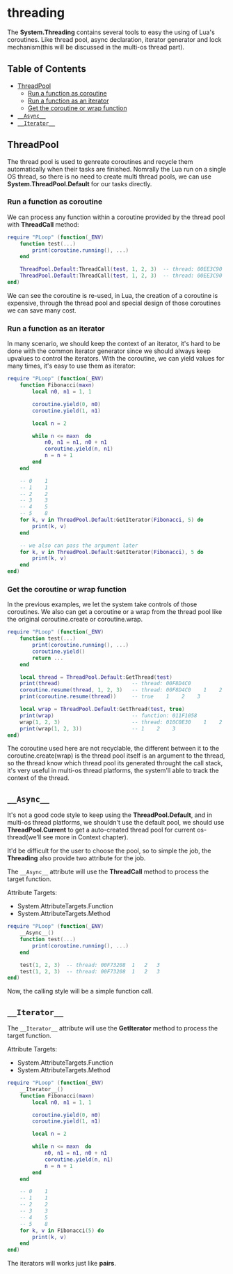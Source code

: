 # threading

The **System.Threading** contains several tools to easy the using of Lua's coroutines. Like thread pool, async declaration, iterator generator and lock mechanism(this will be discussed in the multi-os thread part).

## Table of Contents
* [ThreadPool](#threadpool)
	* [Run a function as coroutine](#run-a-function-as-coroutine)
	* [Run a function as an iterator](#run-a-function-as-an-iterator)
	* [Get the coroutine or wrap function](#get-the-coroutine-or-wrap-function)
* [`__Async__`](#`__async__`)
* [`__Iterator__`](#`__iterator__`)


## ThreadPool

The thread pool is used to genreate coroutines and recycle them automatically when their tasks are finished. Nomrally the Lua run on a single OS thread, so there is no need to create multi thread pools, we can use **System.ThreadPool.Default** for our tasks directly.

### Run a function as coroutine

We can process any function within a coroutine provided by the thread pool with **ThreadCall** method:

```lua
require "PLoop" (function(_ENV)
	function test(...)
		print(coroutine.running(), ...)
	end

	ThreadPool.Default:ThreadCall(test, 1, 2, 3)  -- thread: 00EE3C90	1	2	3
	ThreadPool.Default:ThreadCall(test, 1, 2, 3)  -- thread: 00EE3C90	1	2	3
end)
```

We can see the coroutine is re-used, in Lua, the creation of a coroutine is expensive, through the thread pool and special design of those coroutines we can save many cost.


### Run a function as an iterator

In many scenario, we should keep the context of an iterator, it's hard to be done with the common iterator generator since we should always keep upvalues to control the iterators. With the coroutine, we can yield values for many times, it's easy to use them as iterator:

```lua
require "PLoop" (function(_ENV)
	function Fibonacci(maxn)
		local n0, n1 = 1, 1

		coroutine.yield(0, n0)
		coroutine.yield(1, n1)

		local n = 2

		while n <= maxn  do
			n0, n1 = n1, n0 + n1
			coroutine.yield(n, n1)
			n = n + 1
		end
	end

	-- 0    1
	-- 1    1
	-- 2    2
	-- 3    3
	-- 4    5
	-- 5    8
	for k, v in ThreadPool.Default:GetIterator(Fibonacci, 5) do
		print(k, v)
	end

	-- we also can pass the argument later
	for k, v in ThreadPool.Default:GetIterator(Fibonacci), 5 do
		print(k, v)
	end
end)
```


### Get the coroutine or wrap function

In the previous examples, we let the system take controls of those coroutines. We also can get a coroutine or a wrap from the thread pool like the original coroutine.create or coroutine.wrap.

```lua
require "PLoop" (function(_ENV)
	function test(...)
		print(coroutine.running(), ...)
		coroutine.yield()
		return ...
	end

	local thread = ThreadPool.Default:GetThread(test)
	print(thread)                       -- thread: 00F8D4C0
	coroutine.resume(thread, 1, 2, 3)   -- thread: 00F8D4C0    1    2    3
	print(coroutine.resume(thread))     -- true    1    2    3

	local wrap = ThreadPool.Default:GetThread(test, true)
	print(wrap)                         -- function: 011F1058
	wrap(1, 2, 3)                       -- thread: 010C0E30    1    2    3
	print(wrap(1, 2, 3))                -- 1    2    3
end)
```

The coroutine used here are not recyclable, the different between it to the coroutine.create(wrap) is the thread pool itself is an argument to the thread, so the thread know which thread pool its generated throught the call stack, it's very useful in multi-os thread platforms, the system'll able to track the context of the thread.


## `__Async__`

It's not a good code style to keep using the **ThreadPool.Default**, and in multi-os thread platforms, we shouldn't use the default pool, we should use **ThreadPool.Current** to get a auto-created thread pool for current os-thread(we'll see more in Context chapter).

It'd be difficult for the user to choose the pool, so to simple the job, the **Threading** also provide two attribute for the job.

The `__Async__` attribute will use the **ThreadCall** method to process the target function.

Attribute Targets:
* System.AttributeTargets.Function
* System.AttributeTargets.Method

```lua
require "PLoop" (function(_ENV)
	__Async__()
	function test(...)
		print(coroutine.running(), ...)
	end

	test(1, 2, 3)  -- thread: 00F73208	1	2	3
	test(1, 2, 3)  -- thread: 00F73208	1	2	3
end)
```

Now, the calling style will be a simple function call.


## `__Iterator__`

The `__Iterator__` attribute will use the **GetIterator** method to process the target function.

Attribute Targets:
* System.AttributeTargets.Function
* System.AttributeTargets.Method

```lua
require "PLoop" (function(_ENV)
	__Iterator__()
	function Fibonacci(maxn)
		local n0, n1 = 1, 1

		coroutine.yield(0, n0)
		coroutine.yield(1, n1)

		local n = 2

		while n <= maxn  do
			n0, n1 = n1, n0 + n1
			coroutine.yield(n, n1)
			n = n + 1
		end
	end

	-- 0    1
	-- 1    1
	-- 2    2
	-- 3    3
	-- 4    5
	-- 5    8
	for k, v in Fibonacci(5) do
		print(k, v)
	end
end)
```

The iterators will works just like **pairs**.